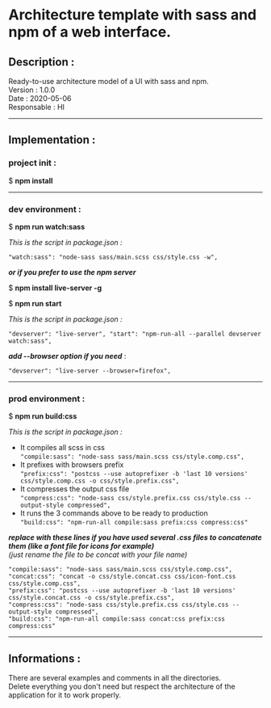 # Architecture template with sass and npm of a web interface.   
  

## Description :  

Ready-to-use architecture model of a UI with sass and npm.   
Version : 1.0.0   
Date : 2020-05-06   
Responsable : HI   

---

## Implementation :   


### project init :  

$ __npm install__  

---

### dev environment :  

$ __npm run watch:sass__   

*This is the script in package.json :*  

 `"watch:sass": "node-sass sass/main.scss css/style.css -w",`  


***or if you prefer to use the npm server***  

$ __npm install live-server -g__   


$ __npm run start__  

*This is the script in package.json :*   

 `"devserver": "live-server", "start": "npm-run-all --parallel devserver watch:sass",`  

***add --browser option if you need*** :   

 `"devserver": "live-server --browser=firefox",`  

---

### prod environment :  

$ __npm run build:css__   


*This is the script in package.json :*  

- It compiles all scss in css    
   `"compile:sass": "node-sass sass/main.scss css/style.comp.css",`  
- It prefixes with browsers prefix   
   `"prefix:css": "postcss --use autoprefixer -b 'last 10 versions' css/style.comp.css -o css/style.prefix.css",`  
- It compresses the output css file    
   `"compress:css": "node-sass css/style.prefix.css css/style.css --output-style compressed",`  
- It runs the 3 commands above to be ready to production    
   `"build:css": "npm-run-all compile:sass prefix:css compress:css"`   


***replace with these lines if you have used several .css files to concatenate them (like a font file for icons for example)***    
*(just rename the file to be concat with your file name)*    

`"compile:sass": "node-sass sass/main.scss css/style.comp.css",`     
`"concat:css": "concat -o css/style.concat.css css/icon-font.css css/style.comp.css",`   
`"prefix:css": "postcss --use autoprefixer -b 'last 10 versions' css/style.concat.css -o css/style.prefix.css",`   
`"compress:css": "node-sass css/style.prefix.css css/style.css --output-style compressed",`   
`"build:css": "npm-run-all compile:sass concat:css prefix:css compress:css"`   

---

## Informations :  

There are several examples and comments in all the directories.  
Delete everything you don't need but respect the architecture of the application for it to work properly.  